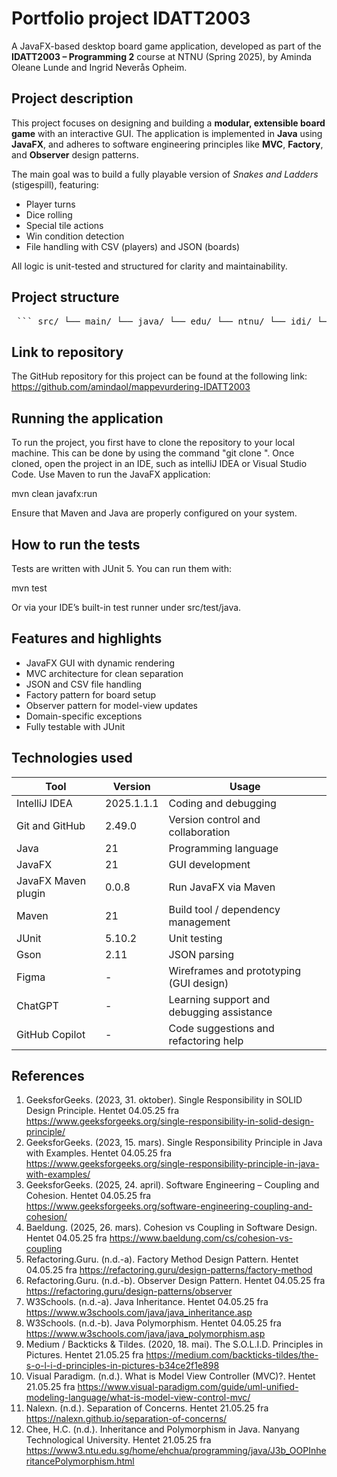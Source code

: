 # Portfolio project IDATT2003
A JavaFX-based desktop board game application, developed as part of the **IDATT2003 – Programming 2** course at NTNU (Spring 2025), by Aminda Oleane Lunde and Ingrid Neverås Opheim.

## Project description

This project focuses on designing and building a **modular, extensible board game** with an interactive GUI. The application is implemented in **Java** using **JavaFX**, and adheres to software engineering principles like **MVC**, **Factory**, and **Observer** design patterns.

The main goal was to build a fully playable version of *Snakes and Ladders* (stigespill), featuring:
- Player turns
- Dice rolling
- Special tile actions
- Win condition detection
- File handling with CSV (players) and JSON (boards)

All logic is unit-tested and structured for clarity and maintainability.


## Project structure

<pre> ``` src/ └── main/ └── java/ └── edu/ └── ntnu/ └── idi/ └── idatt/ ├── app/ ├── config/ ├── controller/ ├── factory/ ├── io/ │ ├── reader/ │ └── writer/ ├── model/ │ ├── action/ │ ├── core/ │ ├── engine/ │ └── game/ ├── observer/ ├── util/ │ └── exceptionHandling/ ├── view/ │ ├── components/ │ ├── layouts/ │ └── route/ └── Main.java ``` </pre>


## Link to repository

The GitHub repository for this project can be found at the following link: https://github.com/amindaol/mappevurdering-IDATT2003

## Running the application

To run the project, you first have to clone the repository to your local machine. This can be done by using the command "git clone <repository-link>". Once cloned, open the project in an IDE, such as intelliJ IDEA or Visual Studio Code. Use Maven to run the JavaFX application:

mvn clean javafx:run

Ensure that Maven and Java are properly configured on your system.

## How to run the tests

Tests are written with JUnit 5. You can run them with:


mvn test

Or via your IDE’s built-in test runner under src/test/java.

## Features and highlights

- JavaFX GUI with dynamic rendering
- MVC architecture for clean separation
- JSON and CSV file handling
- Factory pattern for board setup
- Observer pattern for model-view updates
- Domain-specific exceptions
- Fully testable with JUnit

## Technologies used

| Tool                 | Version     | Usage                                      |
|----------------------|-------------|--------------------------------------------|
| IntelliJ IDEA        | 2025.1.1.1  | Coding and debugging                       |
| Git and GitHub       | 2.49.0      | Version control and collaboration          |
| Java                 | 21          | Programming language                       |
| JavaFX               | 21          | GUI development                            |
| JavaFX Maven plugin  | 0.0.8       | Run JavaFX via Maven                       |
| Maven                | 21          | Build tool / dependency management         |
| JUnit                | 5.10.2      | Unit testing                               |
| Gson                 | 2.11        | JSON parsing                               |
| Figma                | -           | Wireframes and prototyping (GUI design)    |
| ChatGPT              | -           | Learning support and debugging assistance  |
| GitHub Copilot       | -           | Code suggestions and refactoring help      |



## References

1.	GeeksforGeeks. (2023, 31. oktober). Single Responsibility in SOLID Design Principle. Hentet 04.05.25 fra https://www.geeksforgeeks.org/single-responsibility-in-solid-design-principle/
2.	GeeksforGeeks. (2023, 15. mars). Single Responsibility Principle in Java with Examples. Hentet 04.05.25 fra https://www.geeksforgeeks.org/single-responsibility-principle-in-java-with-examples/
3.	GeeksforGeeks. (2025, 24. april). Software Engineering – Coupling and Cohesion. Hentet 04.05.25 fra https://www.geeksforgeeks.org/software-engineering-coupling-and-cohesion/
4.	Baeldung. (2025, 26. mars). Cohesion vs Coupling in Software Design. Hentet 04.05.25 fra https://www.baeldung.com/cs/cohesion-vs-coupling
5.	Refactoring.Guru. (n.d.-a). Factory Method Design Pattern. Hentet 04.05.25 fra https://refactoring.guru/design-patterns/factory-method
6.	Refactoring.Guru. (n.d.-b). Observer Design Pattern. Hentet 04.05.25 fra https://refactoring.guru/design-patterns/observer
7.	W3Schools. (n.d.-a). Java Inheritance. Hentet 04.05.25 fra https://www.w3schools.com/java/java_inheritance.asp
8.	W3Schools. (n.d.-b). Java Polymorphism. Hentet 04.05.25 fra https://www.w3schools.com/java/java_polymorphism.asp
9.	Medium / Backticks & Tildes. (2020, 18. mai). The S.O.L.I.D. Principles in Pictures. Hentet 21.05.25 fra https://medium.com/backticks-tildes/the-s-o-l-i-d-principles-in-pictures-b34ce2f1e898
10.	Visual Paradigm. (n.d.). What is Model View Controller (MVC)?. Hentet 21.05.25 fra https://www.visual-paradigm.com/guide/uml-unified-modeling-language/what-is-model-view-control-mvc/
11.	Nalexn. (n.d.). Separation of Concerns. Hentet 21.05.25 fra https://nalexn.github.io/separation-of-concerns/
12.	Chee, H.C. (n.d.). Inheritance and Polymorphism in Java. Nanyang Technological University. Hentet 21.05.25 fra https://www3.ntu.edu.sg/home/ehchua/programming/java/J3b_OOPInheritancePolymorphism.html
